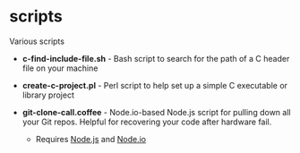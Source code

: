 scripts
=======

Various scripts

* __c-find-include-file.sh__ - Bash script to search for the path of a C header file on your machine

* __create-c-project.pl__ - Perl script to help set up a simple C executable or library project

* __git-clone-call.coffee__ - Node.io-based Node.js script for pulling down all your Git repos.  Helpful for recovering your code after hardware fail.

	- Requires [Node.js](http://nodejs.org/download/) and [Node.io](https://github.com/chriso/node.io)
